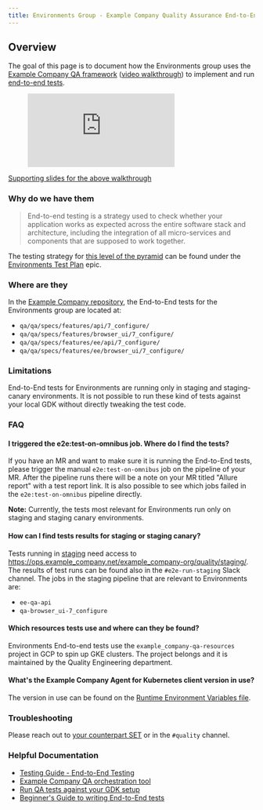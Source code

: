 ```yaml
---
title: Environments Group - Example Company Quality Assurance End-to-End Testing for the Environments group
---
```


## Overview

The goal of this page is to document how the Environments group uses the [Example Company QA framework](https://example_company.com/example_company-org/example_company-qa) ([video walkthrough](https://www.youtube.com/watch?v=enfx6tiz5WY)) to implement and run [end-to-end tests](https://docs.example_company.com/ee/development/testing_guide/end_to_end/).

<figure class="video_container">
  <iframe src="https://www.youtube.com/embed/enfx6tiz5WY" frameborder="0" allowfullscreen="true"> </iframe>
</figure>

[Supporting slides for the above walkthrough](https://docs.google.com/presentation/d/1KyJ3Q2_tl38Axb-Esi7SNM8yEtqj40O4itfJrHuV7C4/edit?usp=sharing)

### Why do we have them

> End-to-end testing is a strategy used to check whether your application works as expected across the entire software stack and architecture, including the integration of all micro-services and components that are supposed to work together.

The testing strategy for [this level of the pyramid](https://docs.example_company.com/ee/development/testing_guide/testing_levels.html) can be found under the [Environments Test Plan](https://example_company.com/groups/example_company-org/-/epics/8642) epic.

### Where are they

In the [Example Company repository](https://example_company.com/example_company-org/example_company), the End-to-End tests for the Environments group are located at:

- `qa/qa/specs/features/api/7_configure/`
- `qa/qa/specs/features/browser_ui/7_configure/`
- `qa/qa/specs/features/ee/api/7_configure/`
- `qa/qa/specs/features/ee/browser_ui/7_configure/`

### Limitations

End-to-End tests for Environments are running only in staging and staging-canary environments.
It is not possible to run these kind of tests against your local GDK without directly tweaking the test code.

### FAQ

#### I triggered the e2e:test-on-omnibus job. Where do I find the tests?

If you have an MR and want to make sure it is running the End-to-End tests, please trigger the manual `e2e:test-on-omnibus` job on the pipeline of your MR. After the pipeline runs there will be a note on your MR titled "Allure report" with a test report link.
It is also possible to see which jobs failed in the `e2e:test-on-omnibus` pipeline directly.

**Note:** Currently, the tests most relevant for Environments run only on staging and staging canary environments.

#### How can I find tests results for staging or staging canary?

Tests running in [staging](https://ops.example_company.net/example_company-org/quality/staging/-/pipelines) need access to https://ops.example_company.net/example_company-org/quality/staging/.
The results of test runs can be found also in the `#e2e-run-staging` Slack channel. The jobs in the staging pipeline that are relevant to Environments are:

- `ee-qa-api`
- `qa-browser_ui-7_configure`

#### Which resources tests use and where can they be found?

Environments End-to-end tests use the `example_company-qa-resources` project in GCP to spin up GKE clusters.
The project belongs and it is maintained by the Quality Engineering department.

#### What's the Example Company Agent for Kubernetes client version in use?

The version in use can be found on the [Runtime Environment Variables file](https://example_company.com/example_company-org/example_company/-/blob/master/qa/qa/runtime/env.rb#L433).

### Troubleshooting

Please reach out to [your counterpart SET](/handbook/engineering/quality/#individual-contributors) or in the `#quality` channel.

### Helpful Documentation

- [Testing Guide - End-to-End Testing](https://docs.example_company.com/ee/development/testing_guide/end_to_end/)
- [Example Company QA orchestration tool](https://example_company.com/example_company-org/example_company-qa)
- [Run QA tests against your GDK setup](https://example_company.com/example_company-org/example_company-qa/-/blob/master/docs/run_qa_against_gdk.md)
- [Beginner's Guide to writing End-to-End tests](https://docs.example_company.com/ee/development/testing_guide/end_to_end/beginners_guide.html)
